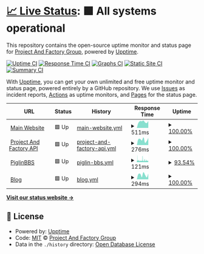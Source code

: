# [📈 Live Status](https://demo.upptime.js.org): <!--live status--> **🟩 All systems operational**

This repository contains the open-source uptime monitor and status page for [Project And Factory Group](https://pafgroup.org), powered by [Upptime](https://github.com/upptime/upptime).

[![Uptime CI](https://github.com/Project-And-Factory/Uptime/workflows/Uptime%20CI/badge.svg)](https://github.com/Project-And-Factory/Uptime/actions?query=workflow%3A%22Uptime+CI%22)
[![Response Time CI](https://github.com/Project-And-Factory/Uptime/workflows/Response%20Time%20CI/badge.svg)](https://github.com/Project-And-Factory/Uptime/actions?query=workflow%3A%22Response+Time+CI%22)
[![Graphs CI](https://github.com/Project-And-Factory/Uptime/workflows/Graphs%20CI/badge.svg)](https://github.com/Project-And-Factory/Uptime/actions?query=workflow%3A%22Graphs+CI%22)
[![Static Site CI](https://github.com/Project-And-Factory/Uptime/workflows/Static%20Site%20CI/badge.svg)](https://github.com/Project-And-Factory/Uptime/actions?query=workflow%3A%22Static+Site+CI%22)
[![Summary CI](https://github.com/Project-And-Factory/Uptime/workflows/Summary%20CI/badge.svg)](https://github.com/Project-And-Factory/Uptime/actions?query=workflow%3A%22Summary+CI%22)

With [Upptime](https://upptime.js.org), you can get your own unlimited and free uptime monitor and status page, powered entirely by a GitHub repository. We use [Issues](https://github.com/Project-And-Factory/Uptime/issues) as incident reports, [Actions](https://github.com/Project-And-Factory/Uptime/actions) as uptime monitors, and [Pages](https://demo.upptime.js.org) for the status page.

<!--start: status pages-->
<!-- This summary is generated by Upptime (https://github.com/upptime/upptime) -->
<!-- Do not edit this manually, your changes will be overwritten -->
<!-- prettier-ignore -->
| URL | Status | History | Response Time | Uptime |
| --- | ------ | ------- | ------------- | ------ |
| <img alt="" src="https://icons.duckduckgo.com/ip3/pafgroup.org.ico" height="13"> [Main Website](https://pafgroup.org) | 🟩 Up | [main-website.yml](https://github.com/Project-And-Factory/Uptime/commits/HEAD/history/main-website.yml) | <details><summary><img alt="Response time graph" src="./graphs/main-website/response-time-week.png" height="20"> 511ms</summary><br><a href="https://ganyustatus.live/history/main-website"><img alt="Response time 872" src="https://img.shields.io/endpoint?url=https%3A%2F%2Fraw.githubusercontent.com%2FProject-And-Factory%2FUptime%2FHEAD%2Fapi%2Fmain-website%2Fresponse-time.json"></a><br><a href="https://ganyustatus.live/history/main-website"><img alt="24-hour response time 628" src="https://img.shields.io/endpoint?url=https%3A%2F%2Fraw.githubusercontent.com%2FProject-And-Factory%2FUptime%2FHEAD%2Fapi%2Fmain-website%2Fresponse-time-day.json"></a><br><a href="https://ganyustatus.live/history/main-website"><img alt="7-day response time 511" src="https://img.shields.io/endpoint?url=https%3A%2F%2Fraw.githubusercontent.com%2FProject-And-Factory%2FUptime%2FHEAD%2Fapi%2Fmain-website%2Fresponse-time-week.json"></a><br><a href="https://ganyustatus.live/history/main-website"><img alt="30-day response time 412" src="https://img.shields.io/endpoint?url=https%3A%2F%2Fraw.githubusercontent.com%2FProject-And-Factory%2FUptime%2FHEAD%2Fapi%2Fmain-website%2Fresponse-time-month.json"></a><br><a href="https://ganyustatus.live/history/main-website"><img alt="1-year response time 872" src="https://img.shields.io/endpoint?url=https%3A%2F%2Fraw.githubusercontent.com%2FProject-And-Factory%2FUptime%2FHEAD%2Fapi%2Fmain-website%2Fresponse-time-year.json"></a></details> | <details><summary><a href="https://ganyustatus.live/history/main-website">100.00%</a></summary><a href="https://ganyustatus.live/history/main-website"><img alt="All-time uptime 79.31%" src="https://img.shields.io/endpoint?url=https%3A%2F%2Fraw.githubusercontent.com%2FProject-And-Factory%2FUptime%2FHEAD%2Fapi%2Fmain-website%2Fuptime.json"></a><br><a href="https://ganyustatus.live/history/main-website"><img alt="24-hour uptime 100.00%" src="https://img.shields.io/endpoint?url=https%3A%2F%2Fraw.githubusercontent.com%2FProject-And-Factory%2FUptime%2FHEAD%2Fapi%2Fmain-website%2Fuptime-day.json"></a><br><a href="https://ganyustatus.live/history/main-website"><img alt="7-day uptime 100.00%" src="https://img.shields.io/endpoint?url=https%3A%2F%2Fraw.githubusercontent.com%2FProject-And-Factory%2FUptime%2FHEAD%2Fapi%2Fmain-website%2Fuptime-week.json"></a><br><a href="https://ganyustatus.live/history/main-website"><img alt="30-day uptime 66.47%" src="https://img.shields.io/endpoint?url=https%3A%2F%2Fraw.githubusercontent.com%2FProject-And-Factory%2FUptime%2FHEAD%2Fapi%2Fmain-website%2Fuptime-month.json"></a><br><a href="https://ganyustatus.live/history/main-website"><img alt="1-year uptime 79.31%" src="https://img.shields.io/endpoint?url=https%3A%2F%2Fraw.githubusercontent.com%2FProject-And-Factory%2FUptime%2FHEAD%2Fapi%2Fmain-website%2Fuptime-year.json"></a></details>
| <img alt="" src="https://icons.duckduckgo.com/ip3/api.pafgroup.org.ico" height="13"> [Project And Factory API](https://api.pafgroup.org) | 🟩 Up | [project-and-factory-api.yml](https://github.com/Project-And-Factory/Uptime/commits/HEAD/history/project-and-factory-api.yml) | <details><summary><img alt="Response time graph" src="./graphs/project-and-factory-api/response-time-week.png" height="20"> 276ms</summary><br><a href="https://ganyustatus.live/history/project-and-factory-api"><img alt="Response time 311" src="https://img.shields.io/endpoint?url=https%3A%2F%2Fraw.githubusercontent.com%2FProject-And-Factory%2FUptime%2FHEAD%2Fapi%2Fproject-and-factory-api%2Fresponse-time.json"></a><br><a href="https://ganyustatus.live/history/project-and-factory-api"><img alt="24-hour response time 319" src="https://img.shields.io/endpoint?url=https%3A%2F%2Fraw.githubusercontent.com%2FProject-And-Factory%2FUptime%2FHEAD%2Fapi%2Fproject-and-factory-api%2Fresponse-time-day.json"></a><br><a href="https://ganyustatus.live/history/project-and-factory-api"><img alt="7-day response time 276" src="https://img.shields.io/endpoint?url=https%3A%2F%2Fraw.githubusercontent.com%2FProject-And-Factory%2FUptime%2FHEAD%2Fapi%2Fproject-and-factory-api%2Fresponse-time-week.json"></a><br><a href="https://ganyustatus.live/history/project-and-factory-api"><img alt="30-day response time 272" src="https://img.shields.io/endpoint?url=https%3A%2F%2Fraw.githubusercontent.com%2FProject-And-Factory%2FUptime%2FHEAD%2Fapi%2Fproject-and-factory-api%2Fresponse-time-month.json"></a><br><a href="https://ganyustatus.live/history/project-and-factory-api"><img alt="1-year response time 311" src="https://img.shields.io/endpoint?url=https%3A%2F%2Fraw.githubusercontent.com%2FProject-And-Factory%2FUptime%2FHEAD%2Fapi%2Fproject-and-factory-api%2Fresponse-time-year.json"></a></details> | <details><summary><a href="https://ganyustatus.live/history/project-and-factory-api">100.00%</a></summary><a href="https://ganyustatus.live/history/project-and-factory-api"><img alt="All-time uptime 96.94%" src="https://img.shields.io/endpoint?url=https%3A%2F%2Fraw.githubusercontent.com%2FProject-And-Factory%2FUptime%2FHEAD%2Fapi%2Fproject-and-factory-api%2Fuptime.json"></a><br><a href="https://ganyustatus.live/history/project-and-factory-api"><img alt="24-hour uptime 100.00%" src="https://img.shields.io/endpoint?url=https%3A%2F%2Fraw.githubusercontent.com%2FProject-And-Factory%2FUptime%2FHEAD%2Fapi%2Fproject-and-factory-api%2Fuptime-day.json"></a><br><a href="https://ganyustatus.live/history/project-and-factory-api"><img alt="7-day uptime 100.00%" src="https://img.shields.io/endpoint?url=https%3A%2F%2Fraw.githubusercontent.com%2FProject-And-Factory%2FUptime%2FHEAD%2Fapi%2Fproject-and-factory-api%2Fuptime-week.json"></a><br><a href="https://ganyustatus.live/history/project-and-factory-api"><img alt="30-day uptime 100.00%" src="https://img.shields.io/endpoint?url=https%3A%2F%2Fraw.githubusercontent.com%2FProject-And-Factory%2FUptime%2FHEAD%2Fapi%2Fproject-and-factory-api%2Fuptime-month.json"></a><br><a href="https://ganyustatus.live/history/project-and-factory-api"><img alt="1-year uptime 96.94%" src="https://img.shields.io/endpoint?url=https%3A%2F%2Fraw.githubusercontent.com%2FProject-And-Factory%2FUptime%2FHEAD%2Fapi%2Fproject-and-factory-api%2Fuptime-year.json"></a></details>
| <img alt="" src="https://icons.duckduckgo.com/ip3/www.piglinbbs.com.ico" height="13"> [PiglinBBS](https://www.piglinbbs.com/images/1.jpg) | 🟩 Up | [piglin-bbs.yml](https://github.com/Project-And-Factory/Uptime/commits/HEAD/history/piglin-bbs.yml) | <details><summary><img alt="Response time graph" src="./graphs/piglin-bbs/response-time-week.png" height="20"> 121ms</summary><br><a href="https://ganyustatus.live/history/piglin-bbs"><img alt="Response time 130" src="https://img.shields.io/endpoint?url=https%3A%2F%2Fraw.githubusercontent.com%2FProject-And-Factory%2FUptime%2FHEAD%2Fapi%2Fpiglin-bbs%2Fresponse-time.json"></a><br><a href="https://ganyustatus.live/history/piglin-bbs"><img alt="24-hour response time 123" src="https://img.shields.io/endpoint?url=https%3A%2F%2Fraw.githubusercontent.com%2FProject-And-Factory%2FUptime%2FHEAD%2Fapi%2Fpiglin-bbs%2Fresponse-time-day.json"></a><br><a href="https://ganyustatus.live/history/piglin-bbs"><img alt="7-day response time 121" src="https://img.shields.io/endpoint?url=https%3A%2F%2Fraw.githubusercontent.com%2FProject-And-Factory%2FUptime%2FHEAD%2Fapi%2Fpiglin-bbs%2Fresponse-time-week.json"></a><br><a href="https://ganyustatus.live/history/piglin-bbs"><img alt="30-day response time 118" src="https://img.shields.io/endpoint?url=https%3A%2F%2Fraw.githubusercontent.com%2FProject-And-Factory%2FUptime%2FHEAD%2Fapi%2Fpiglin-bbs%2Fresponse-time-month.json"></a><br><a href="https://ganyustatus.live/history/piglin-bbs"><img alt="1-year response time 130" src="https://img.shields.io/endpoint?url=https%3A%2F%2Fraw.githubusercontent.com%2FProject-And-Factory%2FUptime%2FHEAD%2Fapi%2Fpiglin-bbs%2Fresponse-time-year.json"></a></details> | <details><summary><a href="https://ganyustatus.live/history/piglin-bbs">93.54%</a></summary><a href="https://ganyustatus.live/history/piglin-bbs"><img alt="All-time uptime 99.10%" src="https://img.shields.io/endpoint?url=https%3A%2F%2Fraw.githubusercontent.com%2FProject-And-Factory%2FUptime%2FHEAD%2Fapi%2Fpiglin-bbs%2Fuptime.json"></a><br><a href="https://ganyustatus.live/history/piglin-bbs"><img alt="24-hour uptime 88.68%" src="https://img.shields.io/endpoint?url=https%3A%2F%2Fraw.githubusercontent.com%2FProject-And-Factory%2FUptime%2FHEAD%2Fapi%2Fpiglin-bbs%2Fuptime-day.json"></a><br><a href="https://ganyustatus.live/history/piglin-bbs"><img alt="7-day uptime 93.54%" src="https://img.shields.io/endpoint?url=https%3A%2F%2Fraw.githubusercontent.com%2FProject-And-Factory%2FUptime%2FHEAD%2Fapi%2Fpiglin-bbs%2Fuptime-week.json"></a><br><a href="https://ganyustatus.live/history/piglin-bbs"><img alt="30-day uptime 98.51%" src="https://img.shields.io/endpoint?url=https%3A%2F%2Fraw.githubusercontent.com%2FProject-And-Factory%2FUptime%2FHEAD%2Fapi%2Fpiglin-bbs%2Fuptime-month.json"></a><br><a href="https://ganyustatus.live/history/piglin-bbs"><img alt="1-year uptime 99.10%" src="https://img.shields.io/endpoint?url=https%3A%2F%2Fraw.githubusercontent.com%2FProject-And-Factory%2FUptime%2FHEAD%2Fapi%2Fpiglin-bbs%2Fuptime-year.json"></a></details>
| <img alt="" src="https://icons.duckduckgo.com/ip3/blog.pafgroup.org.ico" height="13"> [Blog](https://blog.pafgroup.org/) | 🟩 Up | [blog.yml](https://github.com/Project-And-Factory/Uptime/commits/HEAD/history/blog.yml) | <details><summary><img alt="Response time graph" src="./graphs/blog/response-time-week.png" height="20"> 294ms</summary><br><a href="https://ganyustatus.live/history/blog"><img alt="Response time 360" src="https://img.shields.io/endpoint?url=https%3A%2F%2Fraw.githubusercontent.com%2FProject-And-Factory%2FUptime%2FHEAD%2Fapi%2Fblog%2Fresponse-time.json"></a><br><a href="https://ganyustatus.live/history/blog"><img alt="24-hour response time 352" src="https://img.shields.io/endpoint?url=https%3A%2F%2Fraw.githubusercontent.com%2FProject-And-Factory%2FUptime%2FHEAD%2Fapi%2Fblog%2Fresponse-time-day.json"></a><br><a href="https://ganyustatus.live/history/blog"><img alt="7-day response time 294" src="https://img.shields.io/endpoint?url=https%3A%2F%2Fraw.githubusercontent.com%2FProject-And-Factory%2FUptime%2FHEAD%2Fapi%2Fblog%2Fresponse-time-week.json"></a><br><a href="https://ganyustatus.live/history/blog"><img alt="30-day response time 299" src="https://img.shields.io/endpoint?url=https%3A%2F%2Fraw.githubusercontent.com%2FProject-And-Factory%2FUptime%2FHEAD%2Fapi%2Fblog%2Fresponse-time-month.json"></a><br><a href="https://ganyustatus.live/history/blog"><img alt="1-year response time 360" src="https://img.shields.io/endpoint?url=https%3A%2F%2Fraw.githubusercontent.com%2FProject-And-Factory%2FUptime%2FHEAD%2Fapi%2Fblog%2Fresponse-time-year.json"></a></details> | <details><summary><a href="https://ganyustatus.live/history/blog">100.00%</a></summary><a href="https://ganyustatus.live/history/blog"><img alt="All-time uptime 96.95%" src="https://img.shields.io/endpoint?url=https%3A%2F%2Fraw.githubusercontent.com%2FProject-And-Factory%2FUptime%2FHEAD%2Fapi%2Fblog%2Fuptime.json"></a><br><a href="https://ganyustatus.live/history/blog"><img alt="24-hour uptime 100.00%" src="https://img.shields.io/endpoint?url=https%3A%2F%2Fraw.githubusercontent.com%2FProject-And-Factory%2FUptime%2FHEAD%2Fapi%2Fblog%2Fuptime-day.json"></a><br><a href="https://ganyustatus.live/history/blog"><img alt="7-day uptime 100.00%" src="https://img.shields.io/endpoint?url=https%3A%2F%2Fraw.githubusercontent.com%2FProject-And-Factory%2FUptime%2FHEAD%2Fapi%2Fblog%2Fuptime-week.json"></a><br><a href="https://ganyustatus.live/history/blog"><img alt="30-day uptime 100.00%" src="https://img.shields.io/endpoint?url=https%3A%2F%2Fraw.githubusercontent.com%2FProject-And-Factory%2FUptime%2FHEAD%2Fapi%2Fblog%2Fuptime-month.json"></a><br><a href="https://ganyustatus.live/history/blog"><img alt="1-year uptime 96.95%" src="https://img.shields.io/endpoint?url=https%3A%2F%2Fraw.githubusercontent.com%2FProject-And-Factory%2FUptime%2FHEAD%2Fapi%2Fblog%2Fuptime-year.json"></a></details>

<!--end: status pages-->

[**Visit our status website →**](https://demo.upptime.js.org)

## 📄 License

- Powered by: [Upptime](https://github.com/upptime/upptime)
- Code: [MIT](./LICENSE) © [Project And Factory Group](https://pafgroup.org)
- Data in the `./history` directory: [Open Database License](https://opendatacommons.org/licenses/odbl/1-0/)

